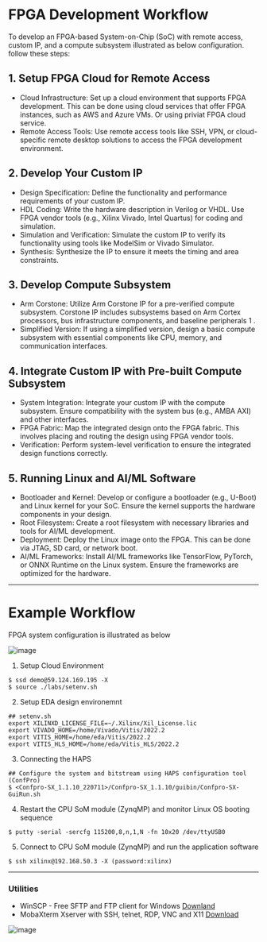 # FPGA Development Workflow
To develop an FPGA-based System-on-Chip (SoC) with remote access, custom IP, and a compute subsystem illustrated as below configuration. follow these steps:

## 1. Setup FPGA Cloud for Remote Access

* Cloud Infrastructure: Set up a cloud environment that supports FPGA development. This can be done using cloud services that offer FPGA instances, such as AWS 
 and Azure VMs. Or using priviat FPGA cloud service.
* Remote Access Tools: Use remote access tools like SSH, VPN, or cloud-specific remote desktop solutions to access the FPGA development environment.

## 2. Develop Your Custom IP

  * Design Specification: Define the functionality and performance requirements of your custom IP.
  * HDL Coding: Write the hardware description in Verilog or VHDL. Use FPGA vendor tools (e.g., Xilinx Vivado, Intel Quartus) for coding and simulation.
  * Simulation and Verification: Simulate the custom IP to verify its functionality using tools like ModelSim or Vivado Simulator.
  * Synthesis: Synthesize the IP to ensure it meets the timing and area constraints.

## 3. Develop Compute Subsystem
  * Arm Corstone: Utilize Arm Corstone IP for a pre-verified compute subsystem. Corstone IP includes subsystems based on Arm Cortex processors, bus infrastructure components, and baseline peripherals 1 .
 * Simplified Version: If using a simplified version, design a basic compute subsystem with essential components like CPU, memory, and communication interfaces.

## 4. Integrate Custom IP with Pre-built Compute Subsystem
 * System Integration: Integrate your custom IP with the compute subsystem. Ensure compatibility with the system bus (e.g., AMBA AXI) and other interfaces.
 * FPGA Fabric: Map the integrated design onto the FPGA fabric. This involves placing and routing the design using FPGA vendor tools.
 * Verification: Perform system-level verification to ensure the integrated design functions correctly.

## 5. Running Linux and AI/ML Software
 * Bootloader and Kernel: Develop or configure a bootloader (e.g., U-Boot) and Linux kernel for your SoC. Ensure the kernel supports the hardware components in your design.
 * Root Filesystem: Create a root filesystem with necessary libraries and tools for AI/ML development.
 * Deployment: Deploy the Linux image onto the FPGA. This can be done via JTAG, SD card, or network boot.
 * AI/ML Frameworks: Install AI/ML frameworks like TensorFlow, PyTorch, or ONNX Runtime on the Linux system. Ensure the frameworks are optimized for the hardware.

---
# Example Workflow

FPGA system configuration is illustrated as below

![image](https://github.com/user-attachments/assets/94c0b13e-07f6-4e59-87d7-0b8dd2715340)

1. Setup Cloud Environment

```
$ ssd demo@59.124.169.195 -X
$ source ./labs/setenv.sh
```

2. Setup EDA design environemnt
   
```
## setenv.sh
export XILINXD_LICENSE_FILE=~/.Xilinx/Xil_License.lic
export VIVADO_HOME=/home/Vivado/Vitis/2022.2
export VITIS_HOME=/home/eda/Vitis/2022.2
export VITIS_HLS_HOME=/home/eda/Vitis_HLS/2022.2
```

3. Connecting the HAPS

```
## Configure the system and bitstream using HAPS configuration tool (ConfPro)
$ <Confpro-SX_1.1.10_220711>/Confpro-SX_1.1.10/guibin/Confpro-SX-GuiRun.sh
```

4. Restart the CPU SoM module (ZynqMP) and monitor Linux OS booting sequence
```
$ putty -serial -sercfg 115200,8,n,1,N -fn 10x20 /dev/ttyUSB0
```

5. Connect to CPU SoM module (ZynqMP) and run the application software
```
$ ssh xilinx@192.168.50.3 -X (password:xilinx)
```

---
### Utilities

* WinSCP - Free SFTP and FTP client for Windows [Downland](https://winscp.net/eng/download.php)
* MobaXterm Xserver with SSH, telnet, RDP, VNC and X11 [Download](https://mobaxterm.mobatek.net/download.html)

![image](https://github.com/user-attachments/assets/44544270-b520-464a-8fd4-c9d48ddb02e2)

